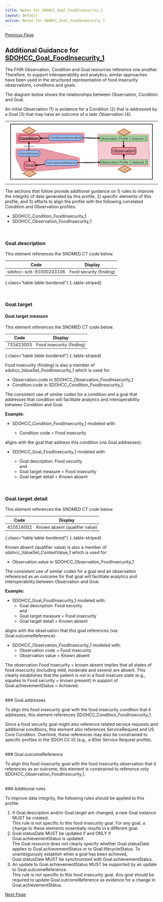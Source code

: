 ```yaml
---
title: Notes for SDOHCC_Goal_FoodInsecurity_1
layout: default
active: Notes for SDOHCC_Goal_FoodInsecurity_1
---
```


[Previous Page](Notes_for_SDOHCC_Condition_FoodInsecurity_1.html)


## Additional Guidance for [SDOHCC_Goal_FoodInsecurity_1](StructureDefinition-SDOHCC-Goal-FoodInsecurity-1.html)

The FHIR Observation, Condition and Goal resources reference one another. Therefore, to support interoperability and analytics, similar approaches have been used in the structured representation of food insecurity observations, conditions and goals. 

The diagram below shows the relationships between Observation, Condition and Goal. 

An initial Observation (1) is evidence for a Condition (2) that is addressed by a Goal (3) that may have an outcome of a later Observation (4).

<table><tr><td><img src="Goal Mindmap 2020.01.27.png" /></td></tr></table>

The sections that follow provide additional guidance on 1) rules to improve the integrity of data generated by this profile, 2) specific elements of this profile, and 3) efforts to align the profile with the following correlated Condition and Observation profiles:

* 	SDOHCC_Condition_FoodInsecurity_1
* 	SDOHCC_Observation_FoodInsecurity_1

<br>

### Goal.description

This element references the SNOMED CT code below.

| Code                    | Display                 |
|-------------------------|-------------------------|
| sdohcc-sctt-91000243106 | Food security (finding) |
{:class="table table-bordered"}
{:.table-striped}

<br>

### Goal.target

#### Goal.target.measure

This element references the SNOMED CT code below.

| Code      | Display                   |
|-----------|---------------------------|
| 733423003 | Food insecurity (finding) |
{:class="table table-bordered"}
{:.table-striped}

Food insecurity (finding) is also a member of sdohcc_ValueSet_FoodInsecurity_1 which is used for:

* Observation.code in SDOHCC_Observation_FoodInsecurity_1 
* Condition.code in SDOHCC_Condition_FoodInsecurity_1.

The consistent use of similar codes for a condition and a goal that addresses that condition will facilitate analytics and interoperability between Condition and Goal.

**Example:**

* SDOHCC_Condition_FoodInsecurity_1 modeled with:

	* Condition code = Food insecurity 

aligns with the goal that address this condition (via Goal.addresses):
 
* SDOHCC_Goal_FoodInsecurity_1 modeled with:
 
	* Goal description: Food security <br>
 and
	* Goal target measure = Food insecurity 
	* Goal target detail = Known absent
	
<br>


### Goal.target.detail

This element references the SNOMED CT code below.

| Code      | Display                        |
|-----------|--------------------------------|
| 410516002 | Known absent (qualifier value) |
{:class="table table-bordered"}
{:.table-striped}

Known absent (qualifier value) is also a member of sdohcc_ValueSet_ContextValue_1 which is used for:

*	Observation.value in SDOHCC_Observation_FoodInsecurity_1 

The consistent use of similar codes for a goal and an observation referenced as an outcome for that goal will facilitate analytics and interoperability between Observation and Goal.

**Example:**

* SDOHCC_Goal_FoodInsecurity_1 modeled with:
	* Goal description: Food security <br>
and
	* Goal target measure = Food insecurity 	
	* Goal target detail = Known absent

aligns with the observation that this goal references (via Goal.outcomeReference):

* SDOHCC_Observation_FoodInsecurity_1 modeled with:
	* Observation code = Food insecurity 
	* Observation value = Known absent

The observation Food insecurity = known absent implies that all states of food insecurity (including mild, moderate and severe) are absent. This clearly establishes that the patient is not in a food insecure state (e.g., equates to Food security = known present) in support of Goal.achievementStatus = Achieved.

<br>
### Goal.addresses

To align this food insecurity goal with the food insecurity condition that it addresses, this element references SDOHCC_Condition_FoodInsecurity_1.

Since a food security goal might also reference related service requests and additional conditions, this element also references ServiceRequest and US Core Condition. Overtime, these references may also be constrained to specific profiles in the SDOH CC IG (e.g., a BSer Service Request profile).

<br>
### Goal.outcomeReference

To align this food insecurity goal with the food insecurity observation that it references as an outcome, this element is constrained to reference only SDOHCC_Observation_FoodInsecurity_1.

<br>
### Additional rules 

To improve data integrity, the following rules should be applied to this profile:

1.	If Goal.description and/or Goal.target are changed, a new Goal instance MUST be created. <br> This rule is not specific to this food insecurity goal. For any goal, a change to these elements essentially results in a different goal.
2.	Goal.statusDate MUST be updated if and ONLY if Goal.achievementStatus is updated. <br> The Goal resource does not clearly specify whether Goal.statusDate applies to Goal.achievementStatus or to Goal.lifecycleStatus. To unambiguously establish when a goal has been achieved, Goal.statusDate MUST be synchronized with Goal.achievementStatus. 
3.	An update to Goal.achievementStatus MUST be supported by an update to Goal.outcomeReference. <br> This rule is not specific to this food insecurity goal. Any goal should be required to update Goal.outcomeReference as evidence for a change in Goal.achievementStatus.


[Next Page](Notes_for_SDOHCC_Observation_FoodInsecurity_1.html)